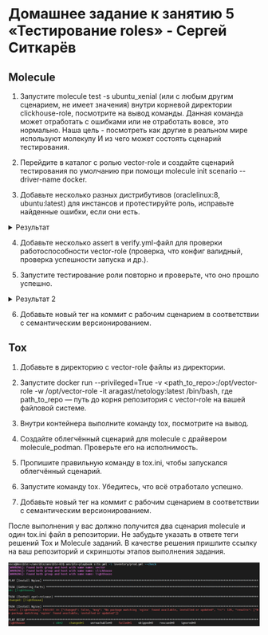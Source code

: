# Домашнее задание к занятию 5 «Тестирование roles» - Сергей Ситкарёв

## Molecule

1. Запустите molecule test -s ubuntu_xenial (или с любым другим сценарием, не имеет значения) внутри корневой директории clickhouse-role, посмотрите на вывод команды. Данная команда может отработать с ошибками или не отработать вовсе, это нормально. Наша цель - посмотреть как другие в реальном мире используют молекулу И из чего может состоять сценарий тестирования.

2. Перейдите в каталог с ролью vector-role и создайте сценарий тестирования по умолчанию при помощи molecule init scenario --driver-name docker.

3. Добавьте несколько разных дистрибутивов (oraclelinux:8, ubuntu:latest) для инстансов и протестируйте роль, исправьте найденные ошибки, если они есть.

<details>
  <summary>Результат</summary>

(.venv) ssco@Ansible:~/ansible/ansible-05/roles/vector_role$ molecule test
WARNING  The scenario config file ('/home/ssco/ansible/ansible-05/roles/vector_role/molecule/default/molecule.yml') has been modified since the scenario was created. If recent changes are important, reset the scenario with 'molecule destroy' to clean up created items or 'molecule reset' to clear current configuration.
WARNING  Driver docker does not provide a schema.
INFO     default scenario test matrix: dependency, cleanup, destroy, syntax, create, prepare, converge, idempotence, side_effect, verify, cleanup, destroy
INFO     Performing prerun with role_name_check=1...
WARNING  Computed fully qualified role name of vector_role does not follow current galaxy requirements.
Please edit meta/main.yml and assure we can correctly determine full role name:

galaxy_info:
role_name: my_name  # if absent directory name hosting role is used instead
namespace: my_galaxy_namespace  # if absent, author is used instead

Namespace: https://galaxy.ansible.com/docs/contributing/namespaces.html#galaxy-namespace-limitations
Role: https://galaxy.ansible.com/docs/contributing/creating_role.html#role-names

As an alternative, you can add 'role-name' to either skip_list or warn_list.

INFO     Running default > dependency
WARNING  Skipping, missing the requirements file.
WARNING  Skipping, missing the requirements file.
INFO     Running default > cleanup
WARNING  Skipping, cleanup playbook not configured.
INFO     Running default > destroy
INFO     Sanity checks: 'docker'

PLAY [Destroy] *****************************************************************

TASK [Populate instance config] ************************************************
ok: [localhost]

TASK [Dump instance config] ****************************************************
skipping: [localhost]

PLAY RECAP *********************************************************************
localhost                  : ok=1    changed=0    unreachable=0    failed=0    skipped=1    rescued=0    ignored=0

INFO     Running default > syntax

playbook: /home/ssco/ansible/ansible-05/roles/vector_role/molecule/default/converge.yml
INFO     Running default > create

PLAY [Create] ******************************************************************

TASK [Populate instance config dict] *******************************************
skipping: [localhost]

TASK [Convert instance config dict to a list] **********************************
skipping: [localhost]

TASK [Dump instance config] ****************************************************
skipping: [localhost]

PLAY RECAP *********************************************************************
localhost                  : ok=0    changed=0    unreachable=0    failed=0    skipped=3    rescued=0    ignored=0

INFO     Running default > prepare
WARNING  Skipping, prepare playbook not configured.
INFO     Running default > converge

PLAY [Converge] ****************************************************************

TASK [Replace this task with one that validates your content] ******************
ok: [oraclelinux] => {
    "msg": "This is the effective test"
}
ok: [ubuntu:latest] => {
    "msg": "This is the effective test"
}

PLAY RECAP *********************************************************************
oraclelinux                : ok=1    changed=0    unreachable=0    failed=0    skipped=0    rescued=0    ignored=0
ubuntu:latest              : ok=1    changed=0    unreachable=0    failed=0    skipped=0    rescued=0    ignored=0

INFO     Running default > idempotence

PLAY [Converge] ****************************************************************

TASK [Replace this task with one that validates your content] ******************
ok: [oraclelinux] => {
    "msg": "This is the effective test"
}
ok: [ubuntu:latest] => {
    "msg": "This is the effective test"
}

PLAY RECAP *********************************************************************
oraclelinux                : ok=1    changed=0    unreachable=0    failed=0    skipped=0    rescued=0    ignored=0
ubuntu:latest              : ok=1    changed=0    unreachable=0    failed=0    skipped=0    rescued=0    ignored=0

INFO     Idempotence completed successfully.
INFO     Running default > side_effect
WARNING  Skipping, side effect playbook not configured.
INFO     Running default > verify
INFO     Running Ansible Verifier
WARNING  Skipping, verify action has no playbook.
INFO     Verifier completed successfully.
INFO     Running default > cleanup
WARNING  Skipping, cleanup playbook not configured.
INFO     Running default > destroy

PLAY [Destroy] *****************************************************************

TASK [Populate instance config] ************************************************
ok: [localhost]

TASK [Dump instance config] ****************************************************
skipping: [localhost]

PLAY RECAP *********************************************************************
localhost                  : ok=1    changed=0    unreachable=0    failed=0    skipped=1    rescued=0    ignored=0

INFO     Pruning extra files from scenario ephemeral directory

</details>

4. Добавьте несколько assert в verify.yml-файл для проверки работоспособности vector-role (проверка, что конфиг валидный, проверка успешности запуска и др.).

5. Запустите тестирование роли повторно и проверьте, что оно прошло успешно.

<details>
  <summary>Результат 2</summary>
  
(.venv) ssco@Ansible:~/ansible/ansible-05/roles/vector_role$ molecule test
WARNING  Driver docker does not provide a schema.
INFO     default scenario test matrix: dependency, cleanup, destroy, syntax, create, prepare, converge, idempotence, side_effect, verify, cleanup, destroy
INFO     Performing prerun with role_name_check=1...
WARNING  Computed fully qualified role name of vector_role does not follow current galaxy requirements.
Please edit meta/main.yml and assure we can correctly determine full role name:

galaxy_info:
role_name: my_name  # if absent directory name hosting role is used instead
namespace: my_galaxy_namespace  # if absent, author is used instead

Namespace: https://galaxy.ansible.com/docs/contributing/namespaces.html#galaxy-namespace-limitations
Role: https://galaxy.ansible.com/docs/contributing/creating_role.html#role-names

As an alternative, you can add 'role-name' to either skip_list or warn_list.

INFO     Running default > dependency
WARNING  Skipping, missing the requirements file.
WARNING  Skipping, missing the requirements file.
INFO     Running default > cleanup
WARNING  Skipping, cleanup playbook not configured.
INFO     Running default > destroy
INFO     Sanity checks: 'docker'

PLAY [Destroy] *****************************************************************

TASK [Populate instance config] ************************************************
ok: [localhost]

TASK [Dump instance config] ****************************************************
skipping: [localhost]

PLAY RECAP *********************************************************************
localhost                  : ok=1    changed=0    unreachable=0    failed=0    skipped=1    rescued=0    ignored=0

INFO     Running default > syntax

playbook: /home/ssco/ansible/ansible-05/roles/vector_role/molecule/default/converge.yml
INFO     Running default > create

PLAY [Create] ******************************************************************

TASK [Populate instance config dict] *******************************************
skipping: [localhost]

TASK [Convert instance config dict to a list] **********************************
skipping: [localhost]

TASK [Dump instance config] ****************************************************
skipping: [localhost]

PLAY RECAP *********************************************************************
localhost                  : ok=0    changed=0    unreachable=0    failed=0    skipped=3    rescued=0    ignored=0

INFO     Running default > prepare
WARNING  Skipping, prepare playbook not configured.
INFO     Running default > converge

PLAY [Converge] ****************************************************************

TASK [Replace this task with one that validates your content] ******************
ok: [oraclelinux] => {
    "msg": "This is the effective test"
}
ok: [ubuntu:latest] => {
    "msg": "This is the effective test"
}

PLAY RECAP *********************************************************************
oraclelinux                : ok=1    changed=0    unreachable=0    failed=0    skipped=0    rescued=0    ignored=0
ubuntu:latest              : ok=1    changed=0    unreachable=0    failed=0    skipped=0    rescued=0    ignored=0

INFO     Running default > idempotence

PLAY [Converge] ****************************************************************

TASK [Replace this task with one that validates your content] ******************
ok: [oraclelinux] => {
    "msg": "This is the effective test"
}
ok: [ubuntu:latest] => {
    "msg": "This is the effective test"
}

PLAY RECAP *********************************************************************
oraclelinux                : ok=1    changed=0    unreachable=0    failed=0    skipped=0    rescued=0    ignored=0
ubuntu:latest              : ok=1    changed=0    unreachable=0    failed=0    skipped=0    rescued=0    ignored=0

INFO     Idempotence completed successfully.
INFO     Running default > side_effect
WARNING  Skipping, side effect playbook not configured.
INFO     Running default > verify
INFO     Running Ansible Verifier
WARNING  Skipping, verify action has no playbook.
INFO     Verifier completed successfully.
INFO     Running default > cleanup
WARNING  Skipping, cleanup playbook not configured.
INFO     Running default > destroy

PLAY [Destroy] *****************************************************************

TASK [Populate instance config] ************************************************
ok: [localhost]

TASK [Dump instance config] ****************************************************
skipping: [localhost]

PLAY RECAP *********************************************************************
localhost                  : ok=1    changed=0    unreachable=0    failed=0    skipped=1    rescued=0    ignored=0

INFO     Pruning extra files from scenario ephemeral directory

</details>

6. Добавьте новый тег на коммит с рабочим сценарием в соответствии с семантическим версионированием.


## Tox

1. Добавьте в директорию с vector-role файлы из директории.

2. Запустите docker run --privileged=True -v <path_to_repo>:/opt/vector-role -w /opt/vector-role -it aragast/netology:latest /bin/bash, где path_to_repo — путь до корня репозитория с vector-role на вашей файловой системе.

3. Внутри контейнера выполните команду tox, посмотрите на вывод.

4. Создайте облегчённый сценарий для molecule с драйвером molecule_podman. Проверьте его на исполнимость.

5. Пропишите правильную команду в tox.ini, чтобы запускался облегчённый сценарий.

6. Запустите команду tox. Убедитесь, что всё отработало успешно.

7. Добавьте новый тег на коммит с рабочим сценарием в соответствии с семантическим версионированием.

После выполнения у вас должно получится два сценария molecule и один tox.ini файл в репозитории. Не забудьте указать в ответе теги решений Tox и Molecule заданий. В качестве решения пришлите ссылку на ваш репозиторий и скриншоты этапов выполнения задания.

![Задание6](https://github.com/SSitkarev/ansible-03/blob/main/img/6.jpg)